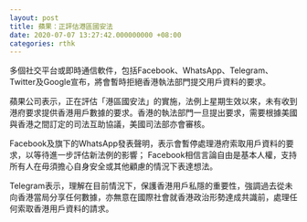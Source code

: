 ```yaml
---
layout: post
title: 蘋果：正評估港區國安法
date: 2020-07-07 13:27:42.000000000 +08:00
categories: rthk
---
```


多個社交平台或即時通信軟件，包括Facebook、WhatsApp、Telegram、Twitter及Google宣布，將會暫時拒絕香港執法部門提交用戶資料的要求。

蘋果公司表示，正在評估「港區國安法」的實施，法例上星期生效以來，未有收到港府要求提供香港用戶數據的要求。香港的執法部門一旦提出要求，需要根據美國與香港之間訂定的司法互助協議，美國司法部亦會審核。

Facebook及旗下的WhatsApp發表聲明，表示會暫停處理港府索取用戶資料的要求，以等待進一步評估新法例的影響； Facebook相信言論自由是基本人權，支持所有人在毋須擔心自身安全或其他顧慮的情況下表達想法。

Telegram表示，理解在目前情況下，保護香港用戶私隱的重要性，強調過去從未向香港當局分享任何數據，亦無意在國際社會就香港政治形勢達成共識前，處理任何索取香港用戶資料的請求。
 
